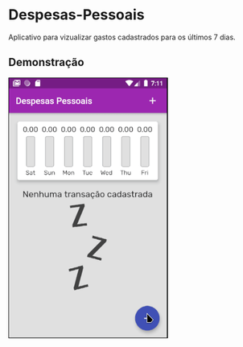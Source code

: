 # Despesas-Pessoais
Aplicativo para vizualizar gastos cadastrados para os últimos 7 dias.

## Demonstração
<img src='demo.gif' alt='gif animado mostrando funcionalidades do app' />
